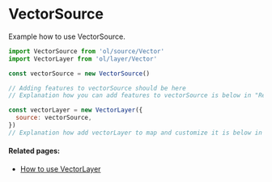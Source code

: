 # VectorSource

Example how to use VectorSource.

```js
import VectorSource from 'ol/source/Vector'
import VectorLayer from 'ol/layer/Vector'

const vectorSource = new VectorSource()

// Adding features to vectorSource should be here
// Explanation how you can add features to vectorSource is below in "Related pages"

const vectorLayer = new VectorLayer({
  source: vectorSource,
})
// Explanation how add vectorLayer to map and customize it is below in "Related pages"
```

#### Related pages:
* [How to use VectorLayer](docs/layers/vector.md)
